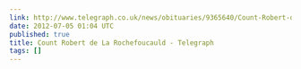 ```yaml
---
link: http://www.telegraph.co.uk/news/obituaries/9365640/Count-Robert-de-La-Rochefoucauld.html
date: 2012-07-05 01:04 UTC
published: true
title: Count Robert de La Rochefoucauld - Telegraph
tags: []
---
```



